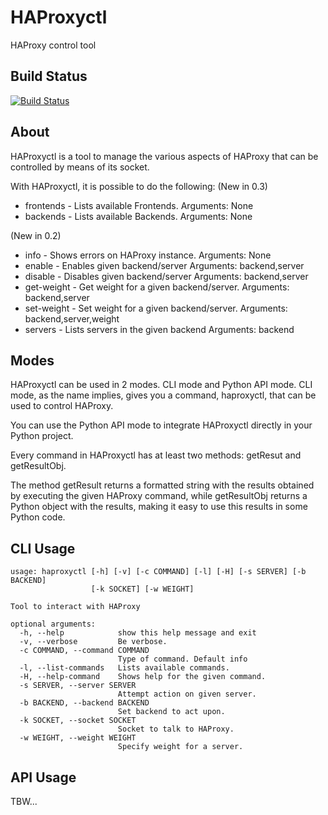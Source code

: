 HAProxyctl
==========

HAProxy control tool

Build Status
------------

[![Build Status](https://travis-ci.org/neurogeek/haproxyctl.png?branch=master)](https://travis-ci.org/neurogeek/haproxyctl)

About
--------

HAProxyctl is a tool to manage the various aspects of HAProxy that can be controlled by means of its socket.

With HAProxyctl, it is possible to do the following:
(New in 0.3)
* frontends  -  Lists available Frontends. Arguments: None
* backends  -  Lists available Backends. Arguments: None

(New in 0.2)
* info  -  Shows errors on HAProxy instance. Arguments: None
* enable  -  Enables given backend/server Arguments: backend,server
* disable  -  Disables given backend/server Arguments: backend,server
* get-weight  -  Get weight for a given backend/server. Arguments: backend,server	
* set-weight  -  Set weight for a given backend/server. Arguments: backend,server,weight
* servers  -  Lists servers in the given backend Arguments: backend

Modes
-----

HAProxyctl can be used in 2 modes. CLI mode and Python API mode. 
CLI mode, as the name implies, gives you a command, haproxyctl, that can be used to control HAProxy.

You can use the Python API mode to integrate HAProxyctl directly in your Python project.

Every command in HAProxyctl has at least two methods: getResut and getResultObj. 

The method getResult returns a formatted string with the results obtained by executing the given HAProxy command, while getResultObj returns a Python object with the results, making it easy to use this results in some Python code.

CLI Usage
---------

```
usage: haproxyctl [-h] [-v] [-c COMMAND] [-l] [-H] [-s SERVER] [-b BACKEND]
                  [-k SOCKET] [-w WEIGHT]

Tool to interact with HAProxy

optional arguments:
  -h, --help            show this help message and exit
  -v, --verbose         Be verbose.
  -c COMMAND, --command COMMAND
                        Type of command. Default info
  -l, --list-commands   Lists available commands.
  -H, --help-command    Shows help for the given command.
  -s SERVER, --server SERVER
                        Attempt action on given server.
  -b BACKEND, --backend BACKEND
                        Set backend to act upon.
  -k SOCKET, --socket SOCKET
                        Socket to talk to HAProxy.
  -w WEIGHT, --weight WEIGHT
                        Specify weight for a server.
```

API Usage
---------

TBW...

